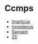 # Ccmps

* [Imarticus](https://www.machinehack.com/course/predicting-the-costs-of-used-cars-hackathon-by-imarticus/)
* [innoplexus](https://datahack.analyticsvidhya.com/contest/innoplexus-online-hiring-hackathon/)
* [Sangam](https://www.hackerearth.com/challenges/competitive/IIT-Madras-Sangam-ML-Hackathon-2019/)
* [ZS](https://www.interviewbit.com/contest/zs-yds-2019/)